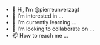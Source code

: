 - 👋 Hi, I’m @pierreunverzagt
- 👀 I’m interested in ...
- 🌱 I’m currently learning ...
- 💞️ I’m looking to collaborate on ...
- 📫 How to reach me ...

<!---
pierreunverzagt/pierreunverzagt is a ✨ special ✨ repository because its `README.md` (this file) appears on your GitHub profile.
You can click the Preview link to take a look at your changes.
--->
